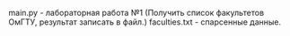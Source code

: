 main.py - лабораторная работа №1 (Получить список факультетов ОмГТУ, результат записать в файл.)
faculties.txt - спарcенные данные.
